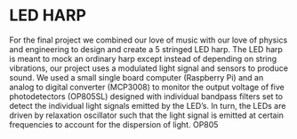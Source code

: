 # LED HARP

For the final project we combined our love of music with our love of physics and engineering to
design and create a 5 stringed LED harp. The LED harp is meant to mock an ordinary harp
except instead of depending on string vibrations, our project uses a modulated light signal and
sensors to produce sound. We used a small single board computer (Raspberry Pi) and an analog
to digital converter (MCP3008) to monitor the output voltage of five photodetectors (OP805SL) designed with individual bandpass filters set to detect the individual light signals emitted by the
LED’s. In turn, the LEDs are driven by relaxation oscillator such that the light signal is emitted
at certain frequencies to account for the dispersion of light.
OP805
